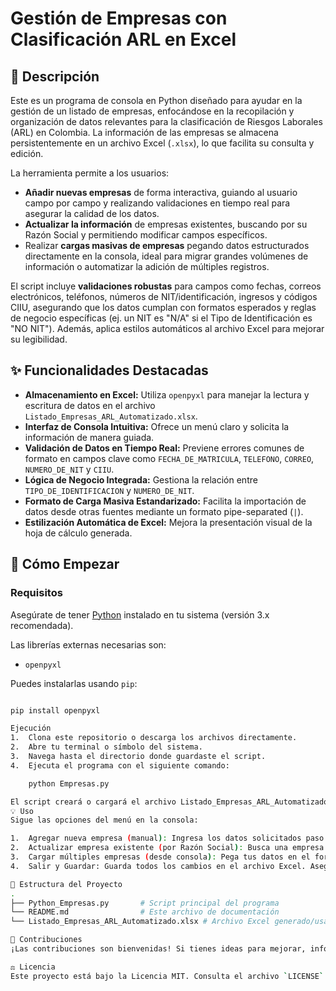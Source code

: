 # Gestión de Empresas con Clasificación ARL en Excel

## 📝 Descripción

Este es un programa de consola en Python diseñado para ayudar en la gestión de un listado de empresas, enfocándose en la recopilación y organización de datos relevantes para la clasificación de Riesgos Laborales (ARL) en Colombia. La información de las empresas se almacena persistentemente en un archivo Excel (`.xlsx`), lo que facilita su consulta y edición.

La herramienta permite a los usuarios:

* **Añadir nuevas empresas** de forma interactiva, guiando al usuario campo por campo y realizando validaciones en tiempo real para asegurar la calidad de los datos.
* **Actualizar la información** de empresas existentes, buscando por su Razón Social y permitiendo modificar campos específicos.
* Realizar **cargas masivas de empresas** pegando datos estructurados directamente en la consola, ideal para migrar grandes volúmenes de información o automatizar la adición de múltiples registros.

El script incluye **validaciones robustas** para campos como fechas, correos electrónicos, teléfonos, números de NIT/identificación, ingresos y códigos CIIU, asegurando que los datos cumplan con formatos esperados y reglas de negocio específicas (ej. un NIT es "N/A" si el Tipo de Identificación es "NO NIT"). Además, aplica estilos automáticos al archivo Excel para mejorar su legibilidad.

## ✨ Funcionalidades Destacadas

* **Almacenamiento en Excel:** Utiliza `openpyxl` para manejar la lectura y escritura de datos en el archivo `Listado_Empresas_ARL_Automatizado.xlsx`.
* **Interfaz de Consola Intuitiva:** Ofrece un menú claro y solicita la información de manera guiada.
* **Validación de Datos en Tiempo Real:** Previene errores comunes de formato en campos clave como `FECHA_DE_MATRICULA`, `TELEFONO`, `CORREO`, `NUMERO_DE_NIT` y `CIIU`.
* **Lógica de Negocio Integrada:** Gestiona la relación entre `TIPO_DE_IDENTIFICACION` y `NUMERO_DE_NIT`.
* **Formato de Carga Masiva Estandarizado:** Facilita la importación de datos desde otras fuentes mediante un formato pipe-separated (`|`).
* **Estilización Automática de Excel:** Mejora la presentación visual de la hoja de cálculo generada.

## 🚀 Cómo Empezar

### Requisitos

Asegúrate de tener [Python](https://www.python.org/downloads/) instalado en tu sistema (versión 3.x recomendada).

Las librerías externas necesarias son:
* `openpyxl`

Puedes instalarlas usando `pip`:

```bash

pip install openpyxl

Ejecución
1.  Clona este repositorio o descarga los archivos directamente.
2.  Abre tu terminal o símbolo del sistema.
3.  Navega hasta el directorio donde guardaste el script.
4.  Ejecuta el programa con el siguiente comando:

    python Empresas.py

El script creará o cargará el archivo Listado_Empresas_ARL_Automatizado.xlsx y te presentará el menú principal.
💡 Uso
Sigue las opciones del menú en la consola:

1.  Agregar nueva empresa (manual): Ingresa los datos solicitados paso a paso.
2.  Actualizar empresa existente (por Razón Social): Busca una empresa por su nombre y selecciona los campos a modificar.
3.  Cargar múltiples empresas (desde consola): Pega tus datos en el formato `CAMPO1|CAMPO2|...|CAMPO15` (consulta los `ENCABEZADOS` en el código para el orden exacto). Finaliza la carga escribiendo `FIN_CARGA`.
4.  Salir y Guardar: Guarda todos los cambios en el archivo Excel. Asegúrate de que el archivo no esté abierto en otra aplicación (como Microsoft Excel) al momento de guardar para evitar errores de permisos.

📁 Estructura del Proyecto
.
├── Python_Empresas.py       # Script principal del programa
└── README.md                # Este archivo de documentación
└── Listado_Empresas_ARL_Automatizado.xlsx # Archivo Excel generado/usado por el script

🤝 Contribuciones
¡Las contribuciones son bienvenidas! Si tienes ideas para mejorar, informes de errores o quieres añadir nuevas funcionalidades, no dudes en abrir un *issue* o enviar un *pull request*.

⚖️ Licencia
Este proyecto está bajo la Licencia MIT. Consulta el archivo `LICENSE` para más detalles.







